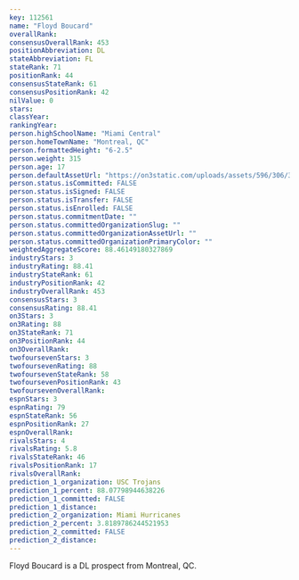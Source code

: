 ```yaml
---
key: 112561
name: "Floyd Boucard"
overallRank: 
consensusOverallRank: 453
positionAbbreviation: DL
stateAbbreviation: FL
stateRank: 71
positionRank: 44
consensusStateRank: 61
consensusPositionRank: 42
nilValue: 0
stars: 
classYear: 
rankingYear: 
person.highSchoolName: "Miami Central"
person.homeTownName: "Montreal, QC"
person.formattedHeight: "6-2.5"
person.weight: 315
person.age: 17
person.defaultAssetUrl: "https://on3static.com/uploads/assets/596/306/306596.png"
person.status.isCommitted: FALSE
person.status.isSigned: FALSE
person.status.isTransfer: FALSE
person.status.isEnrolled: FALSE
person.status.commitmentDate: ""
person.status.committedOrganizationSlug: ""
person.status.committedOrganizationAssetUrl: ""
person.status.committedOrganizationPrimaryColor: ""
weightedAggregateScore: 88.46149180327869
industryStars: 3
industryRating: 88.41
industryStateRank: 61
industryPositionRank: 42
industryOverallRank: 453
consensusStars: 3
consensusRating: 88.41
on3Stars: 3
on3Rating: 88
on3StateRank: 71
on3PositionRank: 44
on3OverallRank: 
twofoursevenStars: 3
twofoursevenRating: 88
twofoursevenStateRank: 58
twofoursevenPositionRank: 43
twofoursevenOverallRank: 
espnStars: 3
espnRating: 79
espnStateRank: 56
espnPositionRank: 27
espnOverallRank: 
rivalsStars: 4
rivalsRating: 5.8
rivalsStateRank: 46
rivalsPositionRank: 17
rivalsOverallRank: 
prediction_1_organization: USC Trojans
prediction_1_percent: 88.07798944638226
prediction_1_committed: FALSE
prediction_1_distance: 
prediction_2_organization: Miami Hurricanes
prediction_2_percent: 3.8189786244521953
prediction_2_committed: FALSE
prediction_2_distance: 
---
```

Floyd Boucard is a DL prospect from Montreal, QC.